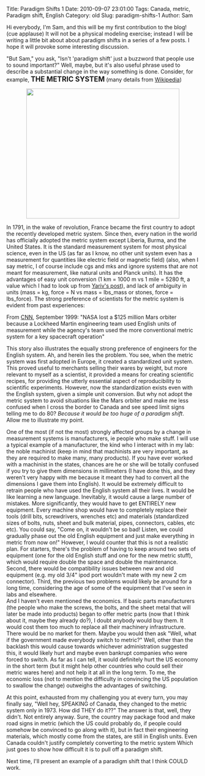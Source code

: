 Title: Paradigm Shifts 1
Date: 2010-09-07 23:01:00
Tags: Canada, metric, Paradigm shift, English
Category: old
Slug: paradigm-shifts-1
Author: Sam


<div class="im"><div>Hi everybody, I'm Sam, and this will be my first contribution to the  blog! (cue applause) It will not be a physical modeling exercise;  instead I will be writing a little bit about about paradigm shifts in a  series of a few posts. I hope it will provoke some interesting discussion.

"But Sam," you ask, "Isn't 'paradigm shift' just a buzzword that people use to sound important?"  Well, maybe, but it's also useful phrase used to describe a  substantial change in the way something is done. Consider, for example,
<span style="font-size: 130%; font-weight: bold;">
THE METRIC SYSTEM</span>
(many details from <a href="http://en.wikipedia.org/wiki/Metric_system" target="_blank">Wikipedia</a>)

<a href="http://www.debateitout.com/wp-content/uploads/2009/11/metric-system.jpg" onblur="try {parent.deselectBloggerImageGracefully();} catch(e) {}"><img alt="" border="0" src="http://www.debateitout.com/wp-content/uploads/2009/11/metric-system.jpg" style="cursor: pointer; display: block; height: 340px; margin: 0px auto 10px; text-align: center; width: 400px;" /></a>


<a name='more'></a>In  1791, in the wake of revolution, France became the first country to  adopt the recently developed metric system. Since then, every nation in  the world has officially adopted the metric system except Liberia,  Burma, and the United States. It is the standard measurement system for  most physical science, even in the US (as far as I know, no other unit  system even has a measurement for quantities like electric field or  magnetic field) (also, when I say metric, I of course include cgs and  mks and ignore systems that are not meant for measurement, like natural  units and Planck units). It has the advantages of easy unit conversion  (1 km = 1000 m vs 1 mile = 5280 ft, a value which I had to look up from <a href="http://thevirtuosi.blogspot.com/2010/09/remembering-two-things.html">Yariv's  post</a>), and lack of ambiguity in units (mass = kg, force = N vs mass =  lbs_mass or stones, force = lbs_force). The strong preference of  scientists for the metric system is evident from past experiences:

From <a href="http://www.cnn.com/TECH/space/9909/30/mars.metric.02/">CNN</a>, September 1999:
"NASA lost a $125 million Mars orbiter because a Lockheed Martin  engineering team used English units of measurement while the agency's  team used the more conventional metric system for a key spacecraft  operation"

This story also illustrates the equally strong  preference of engineers for the English system. Ah, and herein lies the  problem. You see, when the metric system was first adopted in Europe, it  created a standardized unit system. This proved useful to merchants  selling their wares by weight, but more relevant to myself as a  scientist, it provided a means for creating scientific recipes, for  providing the utterly essential aspect of reproducibility to scientific  experiments. However, now the standardization exists even with the  English system, given a simple unit conversion. But why not adopt the metric system to avoid situations like the Mars orbiter and make me  less confused when I cross the border to Canada and see speed limit  signs telling me to do 80? <i>Because it would be too huge of a paradigm shift</i>. Allow me to illustrate my point.

</div>One of the most (if not the most) strongly affected groups by a  change in measurement systems is manufacturers, ie people who make  stuff. I will use a typical example of a manufacturer, the kind who I  interact with in my lab: the noble machinist (keep in mind that machinists are very important, as they are required to make many, many products). If  you have ever worked with a machinist in the states, chances are he or  she will be totally confused if you try to give them dimensions in  millimeters (I have done this, and they weren't very happy with me  because it meant they had to convert all the dimensions I gave them into  English). It would be extremely difficult to retrain people who have  used the English system all their lives. It would be like learning a new  language. Inevitably, it would cause a large number of mistakes. More  significantly, they would have to get ENTIRELY new equipment. Every  machine shop would have to completely replace their tools (drill bits,  screwdrivers, wrenches etc) and materials (standardized sizes of bolts,  nuts, sheet and bulk material, pipes, connectors, cables, etc etc). You could say, "Come on, it wouldn't be so bad! Listen, we  could  gradually phase out the old English equipment and just make everything  in metric from now on!" However, I would counter that this is not a  realistic plan. For starters, there's the problem of having to keep  around two sets of equipment (one for the old English stuff and one for  the new metric stuff), which would require double the space and double  the maintenance. Second, there would be compatibility issues between new and  old equipment (e.g. my old 3/4" ipod port wouldn't mate with my new 2 cm connector). Third, the previous two problems would likely be around  for a long time, considering the age of some of the equipment that I've  seen in labs and elsewhere.</div>
And I haven't even mentioned the economics. If basic parts  manufacturers (the people who make the screws, the bolts, and the sheet  metal that will later be made into products) began to offer metric parts  (now that I think about it, maybe they already do?), I doubt anybody  would buy them. It would cost them too much to replace all their  machinery infrastructure. There would be no market for them. Maybe you  would then ask "Well, what if the government made everybody switch to  metric?" Well, other than the backlash this would cause towards  whichever administration suggested this, it would likely hurt and maybe  even bankrupt companies who were forced to switch. As far as I can tell,  it would definitely hurt the US economy in the short term (but it might help other countries who  could sell their metric wares here) and not help it at all in the long term. To me, the economic loss (not to  mention the difficulty in convincing the US population to swallow the  change) outweighs the advantages of switching.

At this point, exhausted from my challenging you at every turn, you  may finally say, "Well hey, SPEAKING of Canada, they changed to the  metric system only in 1973. How did THEY do it??" The answer is that,  well, they didn't. Not entirely anyway. Sure, the country may package  food and make road signs in metric (which the US could probably do, if  people could somehow be convinced to go along with it), but in fact  their engineering materials, which mostly come from the states, are  still in English units. Even Canada couldn't justify completely  converting to the metric system Which just goes to show how difficult it  is to pull off a paradigm shift.

Next time, I'll present an example of a paradigm shift that I think COULD work.
